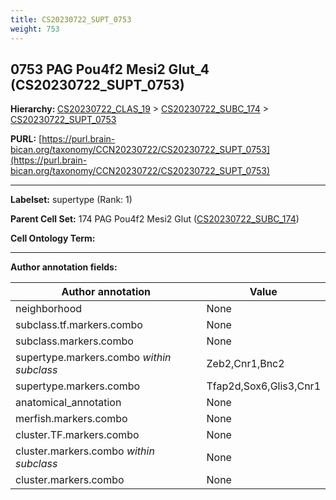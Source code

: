 ```yaml
---
title: CS20230722_SUPT_0753
weight: 753
---
```

## 0753 PAG Pou4f2 Mesi2 Glut_4 (CS20230722_SUPT_0753)
<b>Hierarchy: </b>
[CS20230722_CLAS_19](../CS20230722_CLAS_19) >
[CS20230722_SUBC_174](../CS20230722_SUBC_174) >
[CS20230722_SUPT_0753](../CS20230722_SUPT_0753)

**PURL:** [https://purl.brain-bican.org/taxonomy/CCN20230722/CS20230722_SUPT_0753](https://purl.brain-bican.org/taxonomy/CCN20230722/CS20230722_SUPT_0753)

---


**Labelset:** supertype (Rank: 1)

**Parent Cell Set:** 174 PAG Pou4f2 Mesi2 Glut ([CS20230722_SUBC_174](../CS20230722_SUBC_174))



**Cell Ontology Term:** 

[MARKER GENES.]: #


---

[TRANSFERRED ANNOTATIONS.]: #


[AUTHOR ANNOTATION FIELDS.]: #


**Author annotation fields:**

| Author annotation | Value |
|-------------------|-------|
|neighborhood|None|
|subclass.tf.markers.combo|None|
|subclass.markers.combo|None|
|supertype.markers.combo _within subclass_|Zeb2,Cnr1,Bnc2|
|supertype.markers.combo|Tfap2d,Sox6,Glis3,Cnr1|
|anatomical_annotation|None|
|merfish.markers.combo|None|
|cluster.TF.markers.combo|None|
|cluster.markers.combo _within subclass_|None|
|cluster.markers.combo|None|

